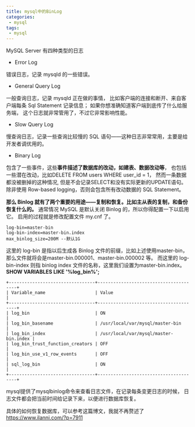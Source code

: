 ```yaml
---
title: mysql中的BinLog
categories:
 - mysql
tags: 
 - mysql
---
```


MySQL Server 有四种类型的日志
* Error Log

错误日志，记录 mysqld 的一些错误。

* General Query Log

一般查询日志，记录 mysqld 正在做的事情，
比如客户端的连接和断开、来自客户端每条 Sql Statement 记录信息；
如果你想准确知道客户端到底传了什么给服务端，
这个日志就非常管用了，不过它非常影响性能。

* Slow Query Log

慢查询日志，记录一些查询比较慢的 SQL 语句——这种日志非常常用，主要是给开发者调优用的。

* Binary Log

包含了一些事件，这些**事件描述了数据库的改动，如建表、数据改动等**，
也包括一些潜在改动，比如DELETE FROM users WHERE user_id = 1，
然而一条数据都没被删掉的这种情况,
但是不会记录SELECT和没有实际更新的UPDATE语句。
除非使用 Row-based logging，否则会包含所有改动数据的 SQL Statement。

**那么 Binlog 就有了两个重要的用途——复制和恢复。比如主从表的复制，和备份恢复什么的。**
通常情况 MySQL 是默认关闭 Binlog 的，所以你得配置一下以启用它。
启用的过程就是修改配置文件 my.cnf 了。
```
log-bin=master-bin
log-bin-index=master-bin.index
max_binlog_size=200M --默认1G
```
这里的 log-bin 是指以后生成各 Binlog 文件的前缀，比如上述使用master-bin，
那么文件就将会是master-bin.000001、master-bin.000002 等。
而这里的 log-bin-index 则指 binlog index 文件的名称，这里我们设置为master-bin.index。
**SHOW VARIABLES LIKE '%log_bin%';**
```
+---------------------------------+---------------------------------------+
| Variable_name                   | Value                                 |
+---------------------------------+---------------------------------------+
| log_bin                         | ON                                    |
| log_bin_basename                | /usr/local/var/mysql/master-bin       |
| log_bin_index                   | /usr/local/var/mysql/master-bin.index |
| log_bin_trust_function_creators | OFF                                   |
| log_bin_use_v1_row_events       | OFF                                   |
| sql_log_bin                     | ON                                    |
+---------------------------------+---------------------------------------+
```
mysql提供了mysqlbinlog命令来查看日志文件，在记录每条变更日志的时候，
日志文件都会把当前时间给记录下来，以便进行数据库恢复。

具体的如何恢复数据库，可以参考这篇博文，我就不再赘述了<https://www.ilanni.com/?p=7911>

